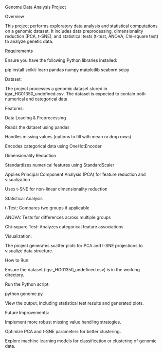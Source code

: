 Genome Data Analysis Project

Overview

This project performs exploratory data analysis and statistical computations on a genomic dataset. It includes data preprocessing, dimensionality reduction (PCA, t-SNE), and statistical tests (t-test, ANOVA, Chi-square test) to analyze genetic data.

Requirements

Ensure you have the following Python libraries installed:

pip install scikit-learn pandas numpy matplotlib seaborn scipy

Dataset:

The project processes a genomic dataset stored in igsr_HG01350_undefined.csv. The dataset is expected to contain both numerical and categorical data.

Features:

Data Loading & Preprocessing

Reads the dataset using pandas

Handles missing values (options to fill with mean or drop rows)

Encodes categorical data using OneHotEncoder

Dimensionality Reduction

Standardizes numerical features using StandardScaler

Applies Principal Component Analysis (PCA) for feature reduction and visualization

Uses t-SNE for non-linear dimensionality reduction

Statistical Analysis

t-Test: Compares two groups if applicable

ANOVA: Tests for differences across multiple groups

Chi-square Test: Analyzes categorical feature associations

Visualization:

The project generates scatter plots for PCA and t-SNE projections to visualize data structure.

How to Run:

Ensure the dataset (igsr_HG01350_undefined.csv) is in the working directory.

Run the Python script:

python genome.py

View the output, including statistical test results and generated plots.

Future Improvements:

Implement more robust missing value handling strategies.

Optimize PCA and t-SNE parameters for better clustering.

Explore machine learning models for classification or clustering of genomic data.
